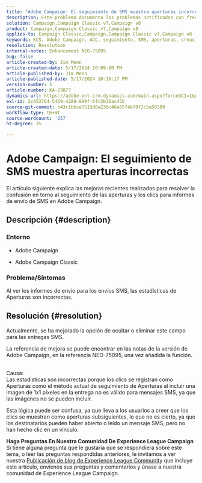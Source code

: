```yaml
---
title: "Adobe Campaign: El seguimiento de SMS muestra aperturas incorrectas"
description: Este problema documenta los problemas notificados con frecuencia con el seguimiento de la entrega de SMS, específicamente las aperturas incorrectas en los informes de entrega.
solution: Campaign,Campaign Classic v7,Campaign v8
product: Campaign,Campaign Classic v7,Campaign v8
applies-to: Campaign Classic,Campaign,Campaign Classic v7,Campaign v8
keywords: KCS, Adobe Campaign, ACC, seguimiento, SMS, aperturas, creación de informes, AC, Adobe Campaign Classic, preguntas frecuentes
resolution: Resolution
internal-notes: Enhancement NEO-75095
bug: false
article-created-by: Jim Menn
article-created-date: 5/17/2024 10:09:00 PM
article-published-by: Jim Menn
article-published-date: 5/17/2024 10:10:17 PM
version-number: 5
article-number: KA-23877
dynamics-url: https://adobe-ent.crm.dynamics.com/main.aspx?forceUCI=1&pagetype=entityrecord&etn=knowledgearticle&id=331bab0d-9a14-ef11-9f8a-6045bd006268
exl-id: 2c452764-5469-4289-899f-6fc2b36ac45b
source-git-commit: b43c1b6ce7515d0a230c46a8574b70f2c5a58389
workflow-type: tm+mt
source-wordcount: '257'
ht-degree: 3%

---
```


# Adobe Campaign: El seguimiento de SMS muestra aperturas incorrectas


El artículo siguiente explica las mejoras recientes realizadas para resolver la confusión en torno al seguimiento de las aperturas y los clics para informes de envío de SMS en Adobe Campaign.

## Descripción {#description}


### Entorno

- Adobe Campaign


- Adobe Campaign Classic




### Problema/Síntomas

Al ver los informes de envío para los envíos SMS, las estadísticas de Aperturas son incorrectas.


## Resolución {#resolution}


Actualmente, se ha mejorado la opción de ocultar o eliminar este campo para las entregas SMS.

La referencia de mejora se puede encontrar en las notas de la versión de Adobe Campaign, en la referencia NEO-75095, una vez añadida la función.


<br>Causa:<br>
Las estadísticas son incorrectas porque los clics se registran como Aperturas como el método actual de seguimiento de Aperturas al incluir una imagen de 1x1 píxeles en la entrega no es válido para mensajes SMS, ya que las imágenes no se pueden incluir.

Esta lógica puede ser confusa, ya que lleva a los usuarios a creer que los clics se muestran como aperturas subsiguientes, lo que no es cierto, ya que los destinatarios pueden haber abierto o leído un mensaje SMS, pero no han hecho clic en un vínculo.




<b>Haga Preguntas En Nuestra Comunidad De Experience League Campaign</b>
Si tiene alguna pregunta que le gustaría que se respondiera sobre este tema, o leer las preguntas respondidas anteriores, le invitamos a ver nuestra [Publicación de blog de Experience League Community](https://experienceleaguecommunities.adobe.com/t5/adobe-campaign-classic-blogs/introducing-top-kcs-articles-curated-for-your-troubleshooting/bc-p/672426#M132 "Seguir vínculo") que incluye este artículo, envíenos sus preguntas y comentarios y únase a nuestra comunidad de Experience League Campaign.
